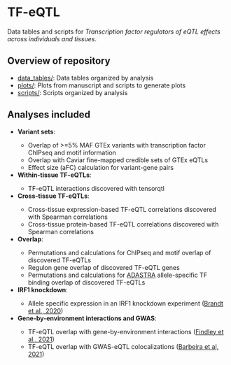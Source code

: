 # TF-eQTL
Data tables and scripts for <i>Transcription factor regulators of eQTL effects across individuals and tissues</i>.

## Overview of repository
<ul>
  <li><a href="https://github.com/LappalainenLab/TF-eQTL/tree/master/data_tables">data_tables/</a>: Data tables organized by analysis</li> 
  <li><a href="https://github.com/LappalainenLab/TF-eQTL/tree/master/plots">plots/</a>: Plots from manuscript and scripts to generate plots</li>
  <li><a href="https://github.com/LappalainenLab/TF-eQTL/tree/master/scripts">scripts/</a>: Scripts organized by analysis</li>
</ul>

## Analyses included
<ul>
  <li><b>Variant sets</b>:</li>
  <ul>
    <li>Overlap of >=5% MAF GTEx variants with transcription factor ChIPseq and motif information</li>
    <li>Overlap with Caviar fine-mapped credible sets of GTEx eQTLs</li>
    <li>Effect size (aFC) calculation for variant-gene pairs</li>
  </ul>
  <li><b>Within-tissue TF-eQTLs</b>:</li>
  <ul>
    <li>TF-eQTL interactions discovered with tensorqtl</li>
  </ul>
  <li><b>Cross-tissue TF-eQTLs</b>:</li>
  <ul>
    <li>Cross-tissue expression-based TF-eQTL correlations discovered with Spearman correlations</li>
    <li>Cross-tissue protein-based TF-eQTL correlations discovered with Spearman correlations</li>
  </ul>
  <li><b>Overlap</b>:</li>
  <ul>
    <li>Permutations and calculations for ChIPseq and motif overlap of discovered TF-eQTLs</li>
    <li>Regulon gene overlap of discovered TF-eQTL genes</li>
    <li>Permutations and calculations for <a href="https://adastra.autosome.ru/">ADASTRA</a> allele-specific TF binding overlap of discovered TF-eQTLs</li>
  </ul>
  <li><b>IRF1 knockdown</b>:</li>
  <ul>
    <li>Allele specific expression in an IRF1 knockdown experiment (<a href="https://www.biorxiv.org/content/10.1101/2020.02.21.959734v1">Brandt et al., 2020</a>)</li>
  </ul>
  <li><b>Gene-by-environment interactions and GWAS</b>:</li>
  <ul>
    <li>TF-eQTL overlap with gene-by-environment interactions (<a href="10.7554/eLife.67077">Findley et al., 2021</a>)</li>
    <li>TF-eQTL overlap with GWAS-eQTL colocalizations (<a href="10.1186/s13059-020-02252-4">Barbeira et al, 2021</a>)</li>
  </ul>
</ul>
